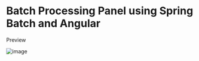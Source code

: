 # Batch Processing Panel using Spring Batch and Angular
Preview

![image](https://github.com/manojsuthar123/batch-processing-panel/assets/39855403/8915e74a-f8a5-4b36-bab3-4b33df714818)
